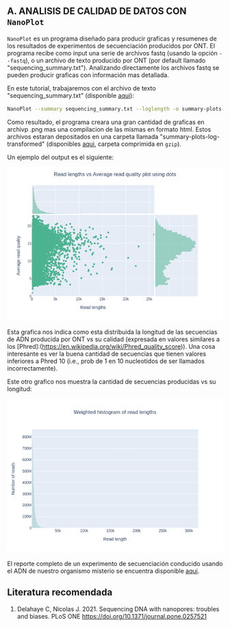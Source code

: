 ## A. ANALISIS DE CALIDAD DE DATOS CON `NanoPlot`
`NanoPlot` es un programa diseñado para producir graficas y resumenes de los resultados de experimentos de secuenciación producidos por ONT. El programa recibe como input una serie de archivos fastq (usando la opción `--fastq`), o un archivo de texto producido por ONT (por default llamado "sequencing_summary.txt"). Analizando directamente los archivos fastq se pueden producir graficas con información mas detallada.

En este tutorial, trabajaremos con el archivo de texto "sequencing_summary.txt" (disponible [aqui](https://drive.google.com/file/d/1dy6Sf3TZVkq7S0GOjyy8UlWolUeFEsxv/view?usp=share_link)): 

```bash
NanoPlot --summary sequencing_summary.txt --loglength -o summary-plots-log-transformed
```

Como resultado, el programa creara una gran cantidad de graficas en archivp .png mas una compilacion de las mismas en formato html. Estos archivos estaran depositados en una carpeta llamada "summary-plots-log-transformed" (disponibles [aqui](https://github.com/siriusb-nox/Taller-Oxford-Nanopore-Dec-2022/tree/main/NanoPlot/), carpeta comprimida en `gzip`).

Un ejemplo del output es el siguiente:

<p align="center">
 <img src="https://github.com/siriusb-nox/Taller-Oxford-Nanopore-Dec-2022/blob/main/IMG/LengthvsQualityScatterPlot_dot.png" alt="Longitud vs Calidad de la secuencia"/>
</p>

Esta grafica nos indica como esta distribuida la longitud de las secuencias de ADN producida por ONT vs su calidad (expresada en valores similares a los [Phred]:(https://en.wikipedia.org/wiki/Phred_quality_score)). Una cosa interesante es ver la buena cantidad de secuencias que tienen valores inferiores a Phred 10 (i.e., prob de 1 en 10 nucleotidos de ser llamados incorrectamente).  

Este otro grafico nos muestra la cantidad de secuencias producidas vs su longitud:

<p align="center">
 <img src="https://github.com/siriusb-nox/Taller-Oxford-Nanopore-Dec-2022/blob/main/IMG/WeightedHistogramReadlength.png" alt="Longitud vs cantidad de secuencias"/>
</p>

El reporte completo de un experimento de secuenciación conducido usando el ADN de nuestro organismo misterio se encuentra disponible [aqui](https://drive.google.com/file/d/1jPEOJwQUAObTKwK9kZybFwkhUSoayszy/view?usp=share_link). 

## Literatura recomendada
1. Delahaye C, Nicolas J. 2021. Sequencing DNA with nanopores: troubles and biases. PLoS ONE https://doi.org/10.1371/journal.pone.0257521
